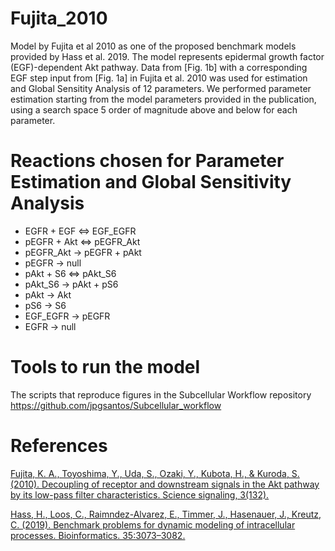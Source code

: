 Fujita_2010
===========

Model by Fujita et al 2010 as one of the proposed benchmark models provided by Hass et al. 2019. The model represents epidermal growth factor (EGF)-dependent Akt pathway. Data from [Fig. 1b] with a corresponding EGF step input from [Fig. 1a] in Fujita et al. 2010 was used for estimation and Global Sensitity Analysis of 12 parameters. We performed parameter estimation starting from the model parameters provided in the publication, using a search space 5 order of magnitude above and below for each parameter.


# Reactions chosen for Parameter Estimation and Global Sensitivity Analysis

* EGFR + EGF <=> EGF_EGFR
* pEGFR + Akt <=> pEGFR_Akt
* pEGFR_Akt -> pEGFR + pAkt
* pEGFR -> null
* pAkt + S6 <=> pAkt_S6
* pAkt_S6 -> pAkt + pS6
* pAkt -> Akt
* pS6 -> S6
* EGF_EGFR -> pEGFR
* EGFR -> null 

# Tools to run the model

The scripts that reproduce figures in the Subcellular Workflow repository
https://github.com/jpgsantos/Subcellular_workflow

# References

[Fujita, K. A., Toyoshima, Y., Uda, S., Ozaki, Y., Kubota, H., & Kuroda, S. (2010). Decoupling of receptor and downstream signals in the Akt pathway by its low-pass filter characteristics. Science signaling, 3(132).](https://doi.org/10.1126/scisignal.2000810)

[Hass, H., Loos, C., Raimndez-Alvarez, E., Timmer, J., Hasenauer, J., Kreutz, C. (2019). Benchmark problems for dynamic modeling of intracellular processes. Bioinformatics. 35:3073–3082.](https://doi.org/10.1093/bioinformatics/btz020)
